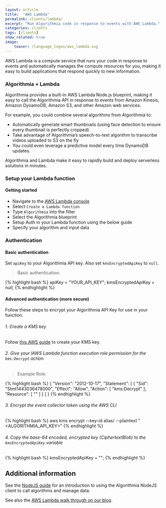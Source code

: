 ```yaml
---
layout: article
title:  "AWS Lambda"
permalink: clients/lambda/
excerpt: "Run Algorithmia code in response to events with AWS Lambda."
categories: clients
tags: [clients]
show_related: true
image:
    teaser: /language_logos/aws_lambda.svg
---
```


AWS Lambda is a compute service that runs your code in response to events and automatically manages the compute resources for you,
making it easy to build applications that respond quickly to new information.

### Algorithmia + Lambda

Algorithmia provides a built-in AWS Lambda Node.js blueprint, making it easy to call the Algorithmia API in response to events from Amazon Kinesis, Amazon DynamoDB, Amazon S3, and other Amazon web services.

For example, you could combine several algorithms from Algorithmia to:

* Automatically generate smart thumbnails (using face detection to ensure every thumbnail is perfectly cropped)
* Take advantage of Algorithmia’s speech-to-text algorithm to transcribe videos uploaded to S3 on the fly
* You could even leverage a predictive model every time DynamoDB updates.

Algorithmia and Lambda make it easy to rapidly build and deploy serverless solutions in minutes.

### Setup your Lambda function

#### Getting started

* Navigate to the [AWS Lambda console](https://console.aws.amazon.com/lambda/home)
* Select `Create a Lambda function`
* Type `Algorithmia` into the filter
* Select the Algorithmia blueprint
* Setup Auth in your Lambda function using the below guide
* Specify your algorithm and input data

### Authentication

#### Basic authentication

Set `apiKey` to your Algorithmia API key.
Also set `kmsEncryptedApiKey` to `null`.

> Basic authentication:

{% highlight bash %}
apiKey = "YOUR_API_KEY";
kmsEncryptedApiKey =  null;
{% endhighlight %}

#### Advanced authentication (more secure)

Follow these steps to encrypt your Algorithmia API Key for use in your function.

###### 1. Create a KMS key

Follow [this AWS guide](http://docs.aws.amazon.com/kms/latest/developerguide/create-keys.html) to create your KMS key.

###### 2. Give your lAWS Lambda function execution role permission for the `kms:Decrypt` action

> Example Role:

{% highlight bash %}
{
    "Version": "2012-10-17",
    "Statement": [
    {
        "Sid": "Stmt1443036478000",
        "Effect": "Allow",
        "Action": [
            "kms:Decrypt"
        ],
        "Resource": [
            "<your KMS key ARN>"
        ]
    }
    ]
}
{% endhighlight %}

###### 3. Encrypt the event collector token using the AWS CLI

{% highlight bash %}
aws kms encrypt --key-id alias/<KMS key name> --plaintext "<ALGORITHMIA_API_KEY>"
{% endhighlight %}

###### 4. Copy the base-64 encoded, encrypted key (CiphertextBlob) to the `kmsEncryptedApiKey` variable

{% highlight bash %}
kmsEncryptedApiKey = "<kmsEncryptedApiKey>";
{% endhighlight %}


## Additional information

See the [NodeJS guide](../node) for an introduction to using the Algorithmia NodeJS client to call algorithms and manage data.

See also the [AWS Lambda walk through on our blog](http://blog.algorithmia.com/post/133832621114/get-started-building-intelligent-serverless-apps).